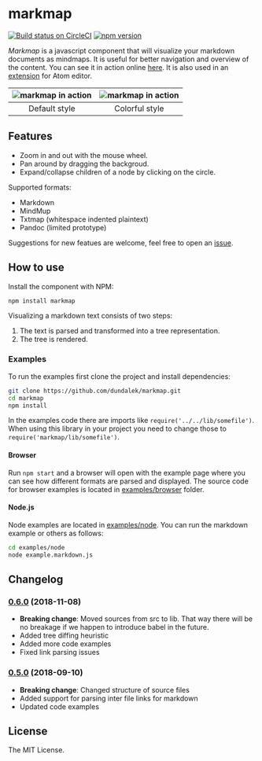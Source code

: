 
# markmap

[![Build status on CircleCI](https://circleci.com/gh/dundalek/markmap.svg?style=shield)](https://circleci.com/gh/dundalek/markmap) [![npm version](https://img.shields.io/npm/v/markmap.svg)](https://www.npmjs.com/package/markmap)

*Markmap* is a javascript component that will visualize your markdown documents as mindmaps. It is useful for better navigation and overview of the content. You can see it in action online [here](http://kb.knomaton.org/multi-agent-systems/). It is also used in an [extension](https://atom.io/packages/markdown-mindmap) for Atom editor.

| ![markmap in action](doc/img/mindmap-screenshot2.png) | ![markmap in action](doc/img/mindmap-screenshot1.png) |
|:-:|:-:|
| Default style | Colorful style |



## Features

- Zoom in and out with the mouse wheel.
- Pan around by dragging the backgroud.
- Expand/collapse children of a node by clicking on the circle.

Supported formats:
- Markdown
- MindMup
- Txtmap (whitespace indented plaintext)
- Pandoc (limited prototype)

Suggestions for new featues are welcome, feel free to open an [issue](https://github.com/dundalek/markmap/issues).

## How to use

Install the component with NPM:
```
npm install markmap
```

Visualizing a markdown text consists of two steps:

1. The text is parsed and transformed into a tree representation.
2. The tree is rendered.

### Examples

To run the examples first clone the project and install dependencies:

```sh
git clone https://github.com/dundalek/markmap.git
cd markmap
npm install
```

In the examples code there are imports like `require('../../lib/somefile')`. When using this library in your project you need to change those to `require('markmap/lib/somefile')`.

#### Browser

Run `npm start` and a browser will open with the example page where you can see how different formats are parsed and displayed. The source code for browser examples is located in  [examples/browser](examples/browser) folder.

#### Node.js

Node examples are located in [examples/node](examples/node). You can run the markdown example or others as follows:

```sh
cd examples/node
node example.markdown.js
```

## Changelog

### [0.6.0](https://github.com/dundalek/markmap/compare/v0.5.0...v0.6.0) (2018-11-08)

- **Breaking change**: Moved sources from src to lib. That way there will be no breakage if we happen to introduce babel in the future.
- Added tree diffing heuristic
- Added more code examples
- Fixed link parsing issues

### [0.5.0](https://github.com/dundalek/markmap/compare/v0.4.2...v0.5.0) (2018-09-10)

- **Breaking change**: Changed structure of source files
- Added support for parsing inter file links for markdown
- Updated code examples

## License

The MIT License.
